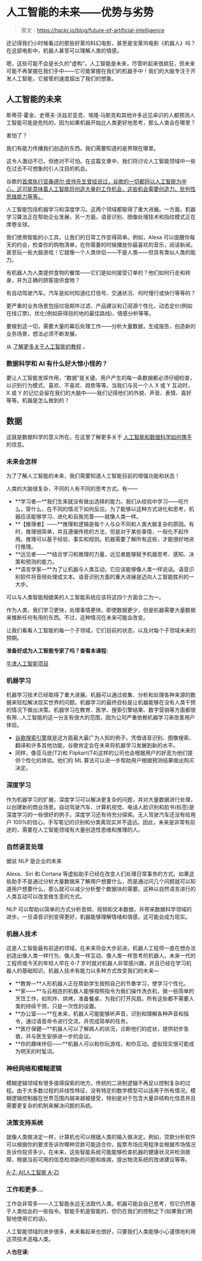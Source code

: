# 人工智能的未来——优势与劣势

> 原文：<https://hackr.io/blog/future-of-artificial-intelligence>

还记得我们小时候看过的那些好莱坞科幻电影，甚至是宝莱坞电影《机器人》吗？在这部电影中，机器人甚至可以理解人类的情感。

嗯，这些可能不会是长久的“虚构”。人工智能是未来，尽管听起来很疯狂，但未来可能不再掌握在我们手中——它可能掌握在我们的机器手中！我们的大脑专注于开发人工智能，它接管的速度超出了我们的想象。

## 人工智能的未来

斯蒂芬·霍金、史蒂夫·沃兹尼亚克、埃隆·马斯克和其他许多远见卓识的人都预测人工智能可能是危险的，因为如果机器开始比人类更好地思考，那么人类会在哪里？

害怕了？

我们有能力传播我们创造的东西。我们需要知道的是界限在哪里。

这令人激动不已，但绝对不可怕。在这篇文章中，我们将讨论人工智能领域中一些在过去不可想象的引人注目的机会。

谷歌的[首席执行官桑德尔·皮帅先生曾经说过，谷歌的一切都将以人工智能为中心，这可能意味着人工智能将创造大量的工作机会，这些机会需要创造力、批判性思维能力等等。](https://en.wikipedia.org/wiki/Sundar_Pichai)

人工智能包括机器学习和深度学习。这两个领域都取得了重大进展。一方面，机器学习算法正在帮助企业发展，另一方面，语音识别、图像处理技术和指纹模式正在席卷全球。

我们使用智能的小工具，让我们的日常工作变得简单。例如，Alexa 可以提醒你每天的约会，检查你的购物清单，在你需要的时候播放你最喜欢的音乐，阅读新闻，甚至玩一些大脑游戏！它就像一个人类伴侣——不是人类——但具有类似人类的能力。

有机器人为人类提供食物的餐馆——它们是如何接受订单的？他们如何行走和转身，并为正确的顾客提供食物？

有自动驾驶汽车。汽车是如何知道红灯信号、交通状况、何时慢行或快行等等的？

更严重的业务场景包括垃圾邮件过滤、产品建议和订阅源个性化、动态定价(例如在线订票)、优化(例如获得目的地的最佳路线)、情感分析等等。

要做到这一切，需要大量的幕后处理工作——分析大量数据，生成报告，创造新的业务场景，想法必须不断发展。

从 [了解更多关于人工智能的教程](https://hackr.io/tutorials/learn-artificial-intelligence-ai?ref=blog-post) 。

### **数据科学和 AI 有什么好大惊小怪的？**

要让人工智能发挥作用，“数据”是关键。用户产生的每一条数据都必须仔细检查，以识别行为模式、喜欢、不喜欢、趋势等等。当我们与另一个人 X 或 Y 互动时，X 或 Y 的记忆会留在我们的大脑中——我们记得他们的外貌、声音、表情、喜好等等。机器是怎么做到的？

## **数据**

这就是数据科学的意义所在。在这里了解更多关于 [人工智能和数据科学如何携手](https://hackr.io/blog/data-science-vs-machine-learning) 的信息。

### **未来会怎样**

为了了解人工智能的未来，我们需要知道人工智能目前的增强功能和状态！

人类的大脑很复杂，不同的人有不同的思考方式。有——

*   **学习者—**我们生来就没有做出选择的能力。我们从经验中学习——吃什么，穿什么，在不同的情况下如何反应。为了能够以这种方式进化和思考，机器应该能够学习、进化和自我完善——就像人类一样。
*   **【推理者】——**推理和逻辑是每个人与众不同和人类大脑复杂的原因。有时，推理很简单，并且遵循传统的方法，但是对于某些事情，一般化不起作用。推理可以基于经验、事实和规则。机器需要了解所有这些，才能很好地进行推理。
*   **远见者——**结合学习和推理的力量，远见者能够赋予机器思考、感知、决策和预测的能力。
*   **语言学家—**为了让机器与人类互动，它应该能够像人类一样说话。语音识别软件将音频处理成文本。语音识别方面的重大进展是迈向人工智能胜利的一大步。

可以与人类智能相媲美的人工智能系统应该将这四个方面合二为一。

作为人类，我们学习更快，处理事情更快，即使数据更少，但是机器需要大量数据来推断任何有用的东西。不过，这种情况在未来可能会改变。

让我们看看人工智能的每一个子领域，它们目前的状态，以及对每个子领域未来的预期。

**准备好成为人工智能专家了吗？查看本课程:**

[牛津人工智能项目](https://getsmarter.sjv.io/c/2890636/1143816/13499)

### **机器学习**

机器学习技术已经取得了重大进展。机器可以通过收集、分析和处理各种来源的数据来轻松解决现实世界的问题。机器学习的最终目标是让机器能够在没有人类干预的情况下做出决策。机器学习在教育、医学、搜索引擎结果、数字营销等方面都很有用...人工智能的这一分支有很大的范围，因为公司严重依赖机器学习来改善用户体验。

*   [谷歌搜索引擎](https://en.wikipedia.org/wiki/Google_Search)就是这方面最大最广为人知的例子。凭借语音识别、图像搜索、翻译和许多其他功能，谷歌肯定会在未来将机器学习发展到新的水平。
*   同样，像亚马逊(T2)和 Flipkart(T4)这样的公司也会根据用户的好恶为他们提供个性化的体验。他们的 ML 算法可以进一步帮助用户根据预测结果做出购买决定。

### **深度学习**

作为机器学习的扩展，深度学习可以解决更复杂的问题，并对大量数据进行处理，以创建新的商业场景。自动驾驶汽车、计算机视觉、电话人脸识别和脸书(标签)是深度学习的一些很好的例子。深度学习还有待充分探索。无人驾驶汽车还没有给用户 100%的信心。手写笔记的识别和分类离现实并不遥远。因此，未来是非常有前途的，需要在人工智能领域有大量创造性思维和推理的人。

### **自然语言处理**

据说 NLP 是企业的未来

Alexa、Siri 和 Cortana 等虚拟助手已经在改变人们处理日常事务的方式。如果这些助手不是通过分析大量数据来了解用户想要什么，而是通过问几个问题就可以知道用户想要什么，那么就可以减少分析整个数据块的需要。这种以自然语言进行的人类互动可以改变做生意的方式。

NLP 可以帮助以简单的方式分析音频、视频和文本数据，并带来数据科学领域的进步。一旦语音识别变得更好，机器能够理解情绪和情感，这可能会成为现实。

### **机器人技术**

这是人工智能最有前途的领域，在未来将会大步前进。机器人工程师一直在想办法创造出像人类一样行为、像人类一样互动、像人类一样思考的机器人。未来一代的工程师或今天的年轻人早在 6-7 岁时就对机器人非常感兴趣，并且已经在学习机器人的基础知识。机器人技术有能力以多种方式改变我们的未来—

*   **教育—**人形机器人正在帮助学生按照自己的节奏学习，使学习个性化。
*   **家——**与云相连的机器人能够按照指令为我们操作洗衣机，做一些简单的烹饪工作，如煎炸、烘烤，准备餐桌，为我们打开风扇。所有这些都不需要人类的持续干预，只是一次性的设置。
*   **办公室——**在未来，机器人可能能够听声音，识别和理解各种声音和指令，通过语音命令进行交流，并完成简单的任务。
*   **医疗保健—**机器人可以了解病人的状况，诊断他们的症状，提供初步急救，并与医生安排进一步的会议。
*   **你的趣味伴侣——**机器人可以和你玩游戏，和你互动。虚拟现实很可能成为明天的时髦词。

### **神经网络和模糊逻辑**

模糊逻辑领域有很多值得探索的地方。传统的二进制逻辑不再足以控制复杂的过程。由于大多数过程的非线性特征，没有特定的数学模型可以适用于所有情况。模糊逻辑控制器在世界范围内越来越被接受，特别是对于包含大量非结构化信息并且需要更复杂的机制来解决问题的系统。

### **决策支持系统**

就像人类做决定一样，计算机也可以根据人类的输入做决定。例如，贷款分析软件可以根据你的要求告诉你哪种贷款可能适合你，股票市场应用程序会根据市场情况告诉你投资多少。在未来，这些智能系统可能能够检查机器的健康状况并检测故障，根据当前可用的信息检测新的问题和疾病，提出物流系统的改进建议等等。

[A-Z: AI(人工智能 A-Z)](https://click.linksynergy.com/link?id=jU79Zysihs4&offerid=1045023.2475030&type=2&murl=https%3A%2F%2Fwww.udemy.com%2Fcourse%2Fartificial-intelligence-az-chinese%2F)

### **工作和更多…**

工作会非常多——人工智能永远无法取代人类。机器可能会自己思考，但它仍然基于人类给出的一些指令。智能手机是智能的，但仍在我们的控制之下(如果我们明智地使用它的话)。

人工智能领域的进步很多，未来看起来也很好，只要我们人类能够小心谨慎地利用这项技术造福人类。

**人也在读:**
